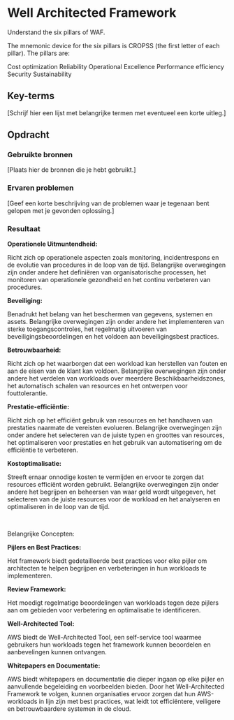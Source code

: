 # Well Architected Framework

Understand the six pillars of WAF.

The mnemonic device for the six pillars is CROPSS (the first letter of each pillar). The pillars are:

Cost optimization
Reliability
Operational Excellence
Performance efficiency
Security
Sustainability

## Key-terms
[Schrijf hier een lijst met belangrijke termen met eventueel een korte uitleg.]

## Opdracht
### Gebruikte bronnen
[Plaats hier de bronnen die je hebt gebruikt.]

### Ervaren problemen
[Geef een korte beschrijving van de problemen waar je tegenaan bent gelopen met je gevonden oplossing.]

### Resultaat

<b>Operationele Uitmuntendheid: </b>

Richt zich op operationele aspecten zoals monitoring, incidentrespons en de evolutie van procedures in de loop van de tijd.
Belangrijke overwegingen zijn onder andere het definiëren van organisatorische processen, het monitoren van operationele gezondheid en het continu verbeteren van procedures.

<b>Beveiliging: </b>

Benadrukt het belang van het beschermen van gegevens, systemen en assets.
Belangrijke overwegingen zijn onder andere het implementeren van sterke toegangscontroles, het regelmatig uitvoeren van beveiligingsbeoordelingen en het voldoen aan beveiligingsbest practices.

<b>Betrouwbaarheid:</b>

Richt zich op het waarborgen dat een workload kan herstellen van fouten en aan de eisen van de klant kan voldoen.
Belangrijke overwegingen zijn onder andere het verdelen van workloads over meerdere Beschikbaarheidszones, het automatisch schalen van resources en het ontwerpen voor fouttolerantie.

<b>Prestatie-efficiëntie: </b>

Richt zich op het efficiënt gebruik van resources en het handhaven van prestaties naarmate de vereisten evolueren.
Belangrijke overwegingen zijn onder andere het selecteren van de juiste typen en groottes van resources, het optimaliseren voor prestaties en het gebruik van automatisering om de efficiëntie te verbeteren.

<b>Kostoptimalisatie: </b>

Streeft ernaar onnodige kosten te vermijden en ervoor te zorgen dat resources efficiënt worden gebruikt.
Belangrijke overwegingen zijn onder andere het begrijpen en beheersen van waar geld wordt uitgegeven, het selecteren van de juiste resources voor de workload en het analyseren en optimaliseren in de loop van de tijd.

<br>

Belangrijke Concepten:

<b>Pijlers en Best Practices: </b>

Het framework biedt gedetailleerde best practices voor elke pijler om architecten te helpen begrijpen en verbeteringen in hun workloads te implementeren.

<b>Review Framework: </b>

Het moedigt regelmatige beoordelingen van workloads tegen deze pijlers aan om gebieden voor verbetering en optimalisatie te identificeren.

<b>Well-Architected Tool: </b>

AWS biedt de Well-Architected Tool, een self-service tool waarmee gebruikers hun workloads tegen het framework kunnen beoordelen en aanbevelingen kunnen ontvangen.

<b>Whitepapers en Documentatie:</b>

AWS biedt whitepapers en documentatie die dieper ingaan op elke pijler en aanvullende begeleiding en voorbeelden bieden.
Door het Well-Architected Framework te volgen, kunnen organisaties ervoor zorgen dat hun AWS-workloads in lijn zijn met best practices, wat leidt tot efficiëntere, veiligere en betrouwbaardere systemen in de cloud.
